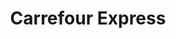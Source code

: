 ---
title: "Carrefour Express"
url: /madrid/carrefour-express-calle-de-hermosilla/
shop: Lebensmittel
---